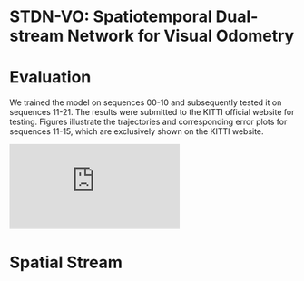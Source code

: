 # STDN-VO: Spatiotemporal Dual-stream Network for Visual Odometry

# Evaluation
We trained the model on sequences 00-10 and subsequently tested it on sequences 11-21. The results were submitted to the KITTI official website for testing. Figures illustrate the trajectories and corresponding error plots for sequences 11-15, which are exclusively shown on the KITTI website.

![image](https://github.com/xc-bnu/STDN-VO/blob/main/11_15_trajectories/11.pdf)

# Spatial Stream


